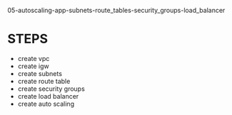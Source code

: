 05-autoscaling-app-subnets-route_tables-security_groups-load_balancer

# STEPS

- create vpc
- create igw
- create subnets
- create route table
- create security groups
- create load balancer
- create auto scaling
